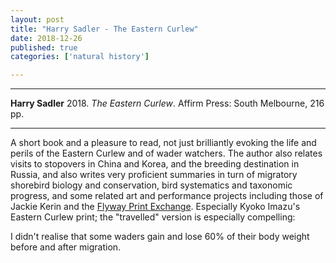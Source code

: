 ```yaml
---
layout: post
title: "Harry Sadler - The Eastern Curlew"
date: 2018-12-26
published: true
categories: ['natural history']

---
```



***
<b>Harry Sadler</b> 2018. _The Eastern Curlew_. Affirm Press: South Melbourne, 216 pp.

***
<img align="left" src="http://affirmpress.com.au/wp-content/uploads/2018/04/The-Eastern-Curlew-by-Harry-Saddler.jpg" alt="">  

A short book and a pleasure to read, not just brilliantly evoking the life and perils of the Eastern Curlew and of wader watchers.  The author also relates visits to stopovers in China and Korea, and the breeding destination in Russia, and also writes very proficient summaries in turn of migratory shorebird biology and conservation, bird systematics and taxonomic progress, and some related art and performance projects including those of Jackie Kerin and the [Flyway Print Exchange](http://www.kategorringesmith.com.au/the-flyway-print-exchange.html).  Especially Kyoko Imazu's Eastern Curlew print; the "travelled" version is especially compelling:   


<img align="right" src="https://www.weekendnotes.com/im/002/01/kyokoimazutravelled.gif" alt="">  

I didn't realise that some waders gain and lose 60% of their body weight before and after migration.  
